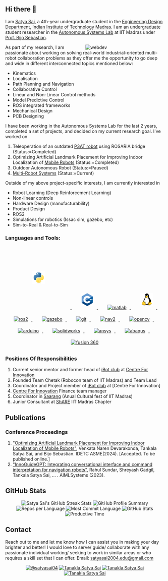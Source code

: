 ## Hi there 👋

<!--
**TankalaSatyaSai/TankalaSatyaSai** is a ✨ _special_ ✨ repository because its `README.md` (this file) appears on your GitHub profile.

Here are some ideas to get you started:

- 🔭 I’m currently working on ...
- 🌱 I’m currently learning ...
- 👯 I’m looking to collaborate on ...
- 🤔 I’m looking for help with ...
- 💬 Ask me about ...
- 📫 How to reach me: ...
- 😄 Pronouns: ...
- ⚡ Fun fact: ...
-->


I am [Satya Sai](https://www.linkedin.com/in/tankala-satya-sai-b12b22223/), a 4th-year undergraduate student in the [Engineering Design Department](https://ed.iitm.ac.in/), [Indian Institute of Technology Madras](https://www.iitm.ac.in/). I am an undergraduate student researcher in the [Autonomous Systems Lab](https://asl-iitm.github.io/) at IIT Madras under [Prof. Bijo Sebastian](https://asl-iitm.github.io/bijosebastian/).

<img align="right" alt="webdev" width="250" src="https://www.veropool.com/wp-content/uploads/2022/05/dancing-robot-2.gif">

As part of my research, I am passionate about working on solving real-world industrial-oriented multi-robot collaboration problems as they offer me the opportunity to go deep and wide in different interconnected topics mentioned below:

* Kinematics 
* Localisation
* Path Planning and Navigation
* Collaborative Control
* Linear and Non-Linear Control methods
* Model Predictive Control
* ROS integrated frameworks
* Mechanical Design
* PCB Designing

I have been working in the Autonomous Systems Lab for the last 2 years, completed a set of projects, and decided on my current research goal. I've worked on 

1. Teleoperation of an outdated [P3AT robot](https://www.generationrobots.com/media/Pioneer3AT-P3AT-RevA-datasheet.pdf?srsltid=AfmBOoprwq7k9wcxx5JCujlxatwJbN86XygqlsCS4zd8gnC4aBWiR9IC) using ROSARIA bridge (Status:=Completed) 
2. Optimizing Artificial Landmark Placement for Improving Indoor Localization of [Mobile Robots](https://asl-iitm.github.io/mobile_robot/) (Status:=Completed) 
3. Outdoor Autonomous Robot (Status:=Paused)
4. [Multi-Robot Systems](https://asl-iitm.github.io/multi_agent_systems/)  (Status:=Current)      

Outside of my above project-specific interests, I am currently interested in

* Robot Learning (Deep Reinforcement Learning)
* Non-linear controls
* Hardware Design (manufacturability)
* Product Design
* ROS2
* Simulations for robotics (Issac sim, gazebo, etc)
* Sim-to-Real & Real-to-Sim

<h3 align="left">Languages and Tools:</h3>
<p align="center"> 
  <a href="https://www.python.org" target="_blank" rel="noreferrer"> 
    <img src="https://raw.githubusercontent.com/devicons/devicon/master/icons/python/python-original.svg" alt="python" width="40" height="40" style="margin:80px;"/> 
  </a> 
  &nbsp;&nbsp;&nbsp;&nbsp;
  <a href="https://www.w3schools.com/cpp/" target="_blank" rel="noreferrer"> 
    <img src="https://raw.githubusercontent.com/devicons/devicon/master/icons/cplusplus/cplusplus-original.svg" alt="cplusplus" width="40" height="40" style="margin:10px;"/> 
  </a> 
  &nbsp;&nbsp;&nbsp;&nbsp;
  <a href="https://www.mathworks.com/" target="_blank" rel="noreferrer"> 
    <img src="https://upload.wikimedia.org/wikipedia/commons/2/21/Matlab_Logo.png" alt="matlab" width="40" height="40" style="margin:10px;"/> 
  </a> 
  &nbsp;&nbsp;&nbsp;&nbsp;
  <a href="https://www.linux.org/" target="_blank" rel="noreferrer"> 
    <img src="https://raw.githubusercontent.com/devicons/devicon/master/icons/linux/linux-original.svg" alt="linux" width="40" height="40" style="margin:10px;"/> 
  </a> 
  &nbsp;&nbsp;&nbsp;&nbsp;
  <a href="https://ros.org/" target="_blank" rel="noreferrer"> <img src="https://upload.wikimedia.org/wikipedia/commons/b/bb/Ros_logo.svg" alt="ros2" width="40" height="40" style="margin:10px;"/> 
  </a>
  &nbsp;&nbsp;&nbsp;&nbsp;
  <a href="https://gazebosim.org/" target="_blank" rel="noreferrer"> <img src="https://classic.gazebosim.org/assets/logos/gazebo_vert_neg_small-7554cf7ba590b1558f05e8ae0e51e895410705639b27eca58f3f492504f227d4.png" alt="gazebo" width="60" height="60" style="margin:10px;"/> 
  </a>
  &nbsp;&nbsp;&nbsp;&nbsp;
  <a href="https://git-scm.com/" target="_blank" rel="noreferrer"> 
    <img src="https://www.vectorlogo.zone/logos/git-scm/git-scm-icon.svg" alt="git" width="40" height="40" style="margin:10px;"/> 
  </a> 
  &nbsp;&nbsp;&nbsp;&nbsp;
  <a href="https://navigation.ros.org/" target="_blank" rel="noreferrer"> <img src="https://global.discourse-cdn.com/business7/uploads/ros/optimized/2X/7/781fa8ce870432b9682a95f855b315c454da87c7_2_207x375.png" alt="nav2" width="40" height="40" style="margin:10px;"/> 
  </a>
  &nbsp;&nbsp;&nbsp;&nbsp;
  <a href="https://opencv.org/" target="_blank" rel="noreferrer"> 
    <img src="https://www.vectorlogo.zone/logos/opencv/opencv-icon.svg" alt="opencv" width="40" height="40" style="margin:10px;"/> 
  </a> 
  &nbsp;&nbsp;&nbsp;&nbsp;
  <a href="https://www.arduino.cc/" target="_blank" rel="noreferrer"> 
    <img src="https://cdn.worldvectorlogo.com/logos/arduino-1.svg" alt="arduino" width="40" height="40" style="margin:10px;"/> 
  </a> 
  &nbsp;&nbsp;&nbsp;&nbsp;
  <a href="https://www.solidworks.com/" target="_blank" rel="noreferrer"> <img src="https://banner2.cleanpng.com/20180425/kqw/ave9q5ayl.webp" alt="solidworks" width="40" height="40" style="margin:10px;"/> 
  </a>
  &nbsp;&nbsp;&nbsp;&nbsp;
  <a href="https://www.ansys.com/" target="_blank" rel="noreferrer"> <img src="https://encrypted-tbn0.gstatic.com/images?q=tbn:ANd9GcSz09Vqc4x_565MYUiJqSilTcDy1yvdsmpkKc8zDMAck53566Utx66M04vBoLie0JGvyMM&usqp=CAU" alt="ansys" width="40" height="40" style="margin:10px;"/> 
  </a>
  &nbsp;&nbsp;&nbsp;&nbsp;
  <a href="https://www.3ds.com/products-services/simulia/products/abaqus/" target="_blank" rel="noreferrer"> <img src="https://aniform.com/sites/all/themes/AniForm/image/features/thumbs/abaqusCAE.png" alt="abaqus" width="40" height="40" style="margin:10px;"/> 
  </a>
  &nbsp;&nbsp;&nbsp;&nbsp;
  <a href="https://www.autodesk.com/products/fusion-360/" target="_blank" rel="noreferrer"> <img src="https://seeklogo.com/images/A/autodesk-fusion-360-logo-7F72A76397-seeklogo.com.png" alt="fusion 360" width="40" height="40" style="margin:10px;"/>      
  </a>   
</p>

 ### Positions Of Responsibilities 

1. Current senior mentor and former head of [iBot club](https://cfi.iitm.ac.in/clubs/ibot-club) at [Centre For Innovation](https://cfi.iitm.ac.in/)
2. Founded Team Chetak (Robocon team of IIT Madras) and Team Lead
3. Coordinator and Project member of [iBot club](https://cfi.iitm.ac.in/clubs/ibot-club) at [Centre For Innovation]
4. [Centre For Innovation](https://cfi.iitm.ac.in/) Finance team manager
5. Coordinator in [Saarang](https://saarang.org/) (Anual Cultural fest of IIT Madras)
6. Junior Consultant at [ShARE](https://www.linkedin.com/company/share-iit-madras/?originalSubdomain=in) IIT Madras Chapter

## Publications 
### Conference Proceedings
1. ["Optimizing Artificial Landmark Placement for Improving Indoor
Localization of Mobile Robots"](), Venkata Naren Devarakonda,  Tankala Satya Sai, and Bijo Sebastian. IDETC ASME(2024). [Accepted. To be published online.]
2. ["InnoGuideGPT: Integrating conversational interface and command interpretation for navigation robots"](https://dl.acm.org/doi/10.1145/3639856.3639915), Rahul Sundar, Shreyash Gadgil, Tankala Satya Sai, ... . AIMLSystems (2023).

## GitHub Stats 
<div align="center">
  <img src="https://github-readme-streak-stats.herokuapp.com/?user=TankalaSatyaSai&" alt="Satya Sai's GitHub Streak Stats" />
  
  <img src="https://github-profile-summary-cards.vercel.app/api/cards/profile-details?username=TankalaSatyaSai&theme=github" alt="GitHub Profile Summary" />
  
  <img src="https://github-profile-summary-cards.vercel.app/api/cards/repos-per-language?username=TankalaSatyaSai&theme=github" alt="Repos per Language" />
  
  <img src="https://github-profile-summary-cards.vercel.app/api/cards/most-commit-language?username=TankalaSatyaSai&theme=github" alt="Most Commit Language" />
  
  <img src="https://github-profile-summary-cards.vercel.app/api/cards/stats?username=TankalaSatyaSai&theme=github" alt="GitHub Stats" />
  
  <img src="https://github-profile-summary-cards.vercel.app/api/cards/productive-time?username=TankalaSatyaSai&theme=github&utcOffset=8" alt="Productive Time" />
</div>


## Contact
Reach out to me and let me know how I can assist you in making your day brighter and better! I would love to serve/ guide/ collaborate with any passionate individual working/ seeking to work in similar areas or who requires a skill set that I can offer. 
Email:
satyasai2004.edu@gmail.com

<p align="center">
  <a href="https://www.instagram.com/satyasai_04?igsh=MTFjMzF4dnc2Nzdmcg==" target="_blank"><img src="https://img.shields.io/badge/Instagram-satyasai04-orange?style=for-the-badge&logo=instagram" alt="@satyasai04" /></a>
  <a href="https://www.linkedin.com/in/tankala-satya-sai-b12b22223/" target="_blank"><img src="https://img.shields.io/badge/LinkedIn-satyasai-blue?style=for-the-badge&logo=linkedin" alt="Tanakla Satya Sai" /></a>
  <a href="https://www.researchgate.net/profile/Tankala-Satya-Sai" target="_blank"><img src="https://img.shields.io/badge/ResearchGate-satyasai-green?style=for-the-badge&logo=researchgate" alt="Tanakla Satya Sai" /></a>
  <a href="https://scholar.google.com/citations?user=Az5hOSsAAAAJ&hl=en" target="_blank"><img src="https://img.shields.io/badge/google_scholar-satyasai-green?style=for-the-badge&logo=googlescholar" alt="Tanakla Satya Sai" /></a>
</p>
